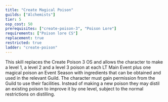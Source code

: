 ```yaml
---
title: "Create Magical Poison"
guilds: ["Alchemists"]
tier: 5
osp_cost: 50
prerequisites: ["create-poison-3", "Poison Lore"]
requirements: ["Poison lore CS"]
replacement: true
restricted: true
ladder: "create-poison"
---
```

This skill replaces the Create Poison 3 OS and allows the character to make a level 1, a level 2 and a level 3 poison at each LT Main Event plus one magical poison an Event Season with ingredients that can be obtained and used in the relevant Guild. The character must gain permission from the Guild to use their facilities. Instead of making a new poison they may distil an existing poison to improve it by one level, subject to the normal restrictions on distilling.